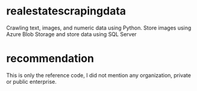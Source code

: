# realestatescrapingdata
Crawling text, images, and numeric data using Python. Store images using Azure Blob Storage and store data using SQL Server

# recommendation 
This is only the reference code, I did not mention any organization, private or public enterprise.
